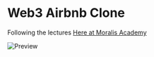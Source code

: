 # Web3 Airbnb  Clone

Following the lectures [Here at Moralis Academy](https://academy.moralis.io/courses/web-3-0-airbnb)

![Preview](./preview.png)
